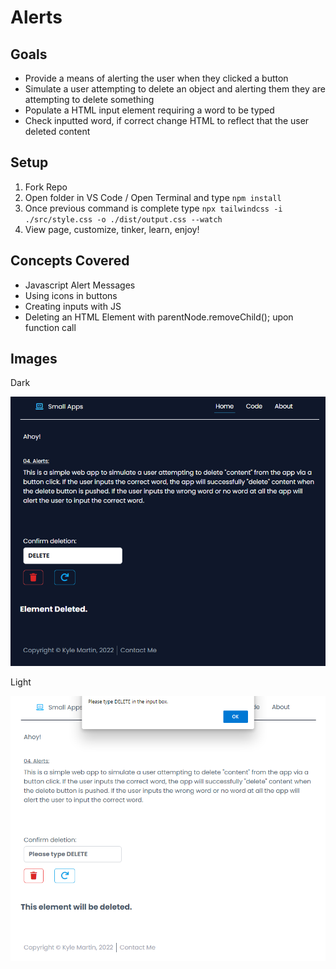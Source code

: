 # Alerts

## Goals

- Provide a means of alerting the user when they clicked a button
- Simulate a user attempting to delete an object and alerting them they are attempting to delete something
- Populate a HTML input element requiring a word to be typed
- Check inputted word, if correct change HTML to reflect that the user deleted content

## Setup

1. Fork Repo
2. Open folder in VS Code / Open Terminal and type `npm install`
3. Once previous command is complete type `npx tailwindcss -i ./src/style.css -o ./dist/output.css --watch`
4. View page, customize, tinker, learn, enjoy!

## Concepts Covered

- Javascript Alert Messages
- Using icons in buttons
- Creating inputs with JS
- Deleting an HTML Element with parentNode.removeChild(); upon function call

## Images

Dark

![Alt text](https://raw.githubusercontent.com/Thesnowmanndev/Random-Small-Web-Apps/Alerts/04.%20Alerts/images/system-dark-element-deleted.png "System dark with user input")

Light

![Alt text](https://raw.githubusercontent.com/Thesnowmanndev/Random-Small-Web-Apps/Alerts/04.%20Alerts/images/system-light-with-alert.png "System light with alert")
